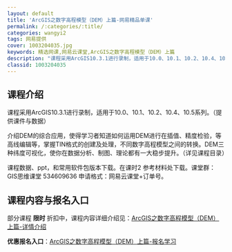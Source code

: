 ```yaml
---
layout: default
title: 'ArcGIS之数字高程模型（DEM）上篇-网易精品单课'
permalink: /:categories/:title/
categories: wangyi2
tags: 网易提供
cover: 1003204035.jpg
keywords: 精选网课,网易云课堂,ArcGIS之数字高程模型（DEM）上篇
description: "课程采用ArcGIS10.3.1进行录制，适用于10.0、10.1、10.2、10.4、10.5系列。（提供课件与数据）介绍DEM的综合应用，使得学习者知道如何运用DEM进行在插值、精度检验"
classid: 1003204035
---
```


## 课程介绍

课程采用ArcGIS10.3.1进行录制，适用于10.0、10.1、10.2、10.4、10.5系列。（提供课件与数据）

介绍DEM的综合应用，使得学习者知道如何运用DEM进行在插值、精度检验，等高线编辑等，掌握TIN格式的创建及处理，不同数字高程模型之间的转换。DEM三种纬度可视化，使你在数据分析、制图、理论都有一大稳步提升。（详见课程目录）

课程数据、ppt，和常用软件包版本下载。在课时2 参考材料处下载。课堂群：GIS思维课堂 534609636 申请格式：网易云课堂+订单号。

## 课程内容与报名入口

部分课程 **限时** 折扣中，课程内容详细介绍见：[ArcGIS之数字高程模型（DEM）上篇-详情介绍](https://study.163.com/course/introduction/1003204035.htm?share=1&shareId=1025206652&utm_campaign=share&utm_medium=iphoneShare&utm_source=&utm_u=1025206652)

**优惠报名入口**：[ArcGIS之数字高程模型（DEM）上篇-报名学习](https://study.163.com/course/introduction/1003204035.htm?share=1&shareId=1025206652&utm_campaign=share&utm_medium=iphoneShare&utm_source=&utm_u=1025206652)

